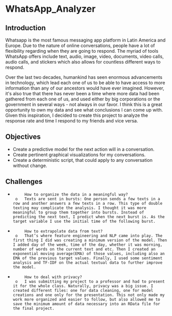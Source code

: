 # WhatsApp_Analyzer

## Introduction
Whatsapp is the most famous messaging app platform in Latin America and Europe. Due to the nature of online conversations, people have a lot of flexibility regarding when they are going to respond. The myriad of tools WhatsApp offers include text, audio, image, video, documents, video calls, audio calls, and stickers which also allows for countless different ways to respond. 

Over the last two decades, humankind has seen enormous advancements in technology, which lead each one of us to be able to have access to more information than any of our ancestors would have ever imagined. However, it's also true that there has never been a time where more data had been gathered from each one of us, and used either by big corporations or the government in several ways - not always in our favor. I think this is a great opportunity to own my data and see what conclusions I can come up with. Given this inspiration, I decided to create this project to analyze the response rate and time I respond to my friends and vice versa. 

## Objectives
- Create a predictive model for the next action will in a conversation.
- Create pertinent graphical visualizations for my conversations.
- Create a deterministic script, that could apply to any conversation without change.

## Challenges
-          How to organize the data in a meaningful way?
       o   Texts are sent in bursts: One person sends a few texts in a row and another answers a few texts in a row. This type of double texting may complicate the analysis. I thought it was more meaningful to group them together into bursts. Instead of predicting the next text, I predict when the next burst is. As the target variable I use the initial time of the following burst.
-          How to extrapolate data from text?
       o   That’s where feature engineering and NLP came into play. The first thing I did was creating a minimum version of the model. Then I added day of the week, time of the day, whether it was morning, number of words on the current text and etc. Then I created an exponential moving average(EMA) of those values, including also an EMA of the previous target values. Finally, I used some sentiment analysis and TF-IDF on the actual textual data to further improve the model.
-          How to deal with privacy?
       o   I was submitting my project to a professor and had to present it for the whole class. Naturally, privacy was a big issue. I created different files: one for data cleaning, one for model creations and one only for the presentation. This not only made my work more organized and easier to follow, but also allowed me to save the minimum amount of data necessary into an RData file for the final project.

